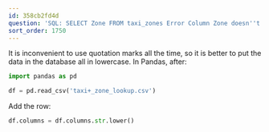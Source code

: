 ```yaml
---
id: 358cb2fd4d
question: 'SQL: SELECT Zone FROM taxi_zones Error Column Zone doesn''t exist'
sort_order: 1750
---
```


It is inconvenient to use quotation marks all the time, so it is better to put the data in the database all in lowercase. In Pandas, after:

```python
import pandas as pd

df = pd.read_csv('taxi+_zone_lookup.csv')
```

Add the row:

```python
df.columns = df.columns.str.lower()
```